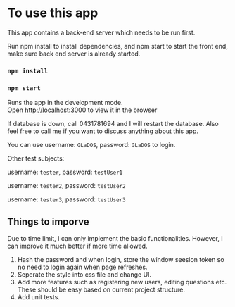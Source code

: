 # To use this app

This app contains a back-end server which needs to be run first.

Run npm install to install dependencies, and npm start to start the front end, make sure back end server is already started.
### `npm install`
### `npm start`
Runs the app in the development mode.\
Open [http://localhost:3000](http://localhost:3000) to view it in the browser

If database is down, call 0431781694 and I will restart the database. Also feel free to call me if you want to discuss anything about this app.

You can use username: `GLaDOS`, password: `GLaDOS` to login.

Other test subjects: 

username: `tester`, password: `testUser1`

username: `tester2`, password: `testUser2`

username: `tester3`, password: `testUser3`


## Things to imporve
Due to time limit, I can only implement the basic functionalities. However, I can improve it much better if more time allowed.
1. Hash the password and when login, store the window seesion token so no need to login again when page refreshes.
2. Seperate the style into css file and change UI.
3. Add more features such as registering new users, editing questions etc. These should be easy based on current project structure.
4. Add unit tests.


